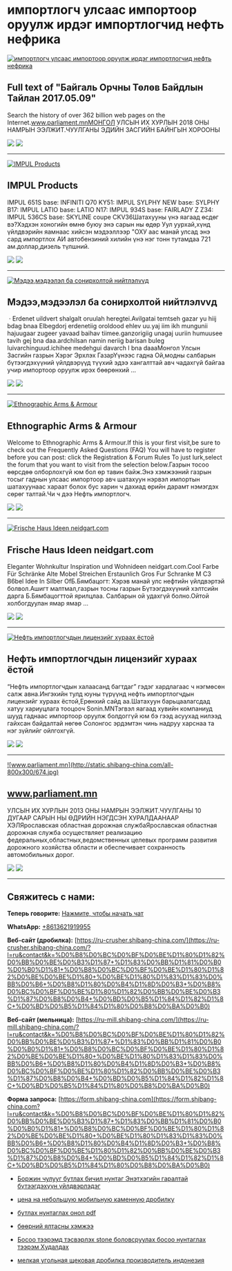 # импортлогч улсаас импортоор оруулж ирдэг импортлогчид нефть нефрика

<a href="https://swt.shibang-china.com/?l=ru&img&k=%D0%B8%D0%BC%D0%BF%D0%BE%D1%80%D1%82%D0%BB%D0%BE%D0%B3%D1%87+%D1%83%D0%BB%D1%81%D0%B0%D0%B0%D1%81+%D0%B8%D0%BC%D0%BF%D0%BE%D1%80%D1%82%D0%BE%D0%BE%D1%80+%D0%BE%D1%80%D1%83%D1%83%D0%BB%D0%B6+%D0%B8%D1%80%D0%B4%D1%8D%D0%B3+%D0%B8%D0%BC%D0%BF%D0%BE%D1%80%D1%82%D0%BB%D0%BE%D0%B3%D1%87%D0%B8%D0%B4+%D0%BD%D0%B5%D1%84%D1%82%D1%8C+%D0%BD%D0%B5%D1%84%D1%80%D0%B8%D0%BA%D0%B0" target="_blank">![импортлогч улсаас импортоор оруулж ирдэг импортлогчид нефть нефрика](http://static.shibang-china.com/all-800x300/850.jpg)</a>

## Full text of &quot;Байгаль Орчны Төлөв Байдлын Тайлан 2017.05.09&quot;
Search the history of over 362 billion web pages on the Internet.www.parliament.mnМОНГОЛ УЛСЫН ИХ ХУРЛЫН 2018 ОНЫ НАМРЫН ЭЭЛЖИТ.ЧУУЛГАНЫ ЭДИЙН ЗАСГИЙН БАЙНГЫН ХОРООНЫ


<a href="https://whatsapp.shibangsoft.com/WhatsApp.php" target="_blank" title="WhatsApp">![](http://static.shibang-china.com/icon/whatsapp.png)</a> <a href="https://swt.shibang-china.com/?l=ru&icon&k=%D0%B8%D0%BC%D0%BF%D0%BE%D1%80%D1%82%D0%BB%D0%BE%D0%B3%D1%87+%D1%83%D0%BB%D1%81%D0%B0%D0%B0%D1%81+%D0%B8%D0%BC%D0%BF%D0%BE%D1%80%D1%82%D0%BE%D0%BE%D1%80+%D0%BE%D1%80%D1%83%D1%83%D0%BB%D0%B6+%D0%B8%D1%80%D0%B4%D1%8D%D0%B3+%D0%B8%D0%BC%D0%BF%D0%BE%D1%80%D1%82%D0%BB%D0%BE%D0%B3%D1%87%D0%B8%D0%B4+%D0%BD%D0%B5%D1%84%D1%82%D1%8C+%D0%BD%D0%B5%D1%84%D1%80%D0%B8%D0%BA%D0%B0" target="_blank">![](http://static.shibang-china.com/icon/chat-ru.png)</a>

---

<a href="https://swt.shibang-china.com/?l=ru&img&k=%D0%B8%D0%BC%D0%BF%D0%BE%D1%80%D1%82%D0%BB%D0%BE%D0%B3%D1%87+%D1%83%D0%BB%D1%81%D0%B0%D0%B0%D1%81+%D0%B8%D0%BC%D0%BF%D0%BE%D1%80%D1%82%D0%BE%D0%BE%D1%80+%D0%BE%D1%80%D1%83%D1%83%D0%BB%D0%B6+%D0%B8%D1%80%D0%B4%D1%8D%D0%B3+%D0%B8%D0%BC%D0%BF%D0%BE%D1%80%D1%82%D0%BB%D0%BE%D0%B3%D1%87%D0%B8%D0%B4+%D0%BD%D0%B5%D1%84%D1%82%D1%8C+%D0%BD%D0%B5%D1%84%D1%80%D0%B8%D0%BA%D0%B0" target="_blank">![IMPUL Products](http://static.shibang-china.com/all-800x300/411.jpg)</a>

## IMPUL Products
IMPUL 651S base: INFINITI Q70 KY51: IMPUL SYLPHY NEW base: SYLPHY B17: IMPUL LATIO base: LATIO N17: IMPUL 934S base: FAIRLADY Z Z34: IMPUL 536CS base: SKYLINE coupe CKV36Шатахууны үнэ яагаад өсдөг вэ?Хэдхэн хоногийн өмнө буюу энэ сарын ны өдөр Уул уурхай,хүнд үйлдвэрийн яамнаас хийсэн мэдээллээр &quot;ОХУ аас манай улсад энэ сард импортлох АИ автобензиний хилийн үнэ нэг тонн тутамдаа 721 ам.доллар,дизель түлшний.


<a href="https://whatsapp.shibangsoft.com/WhatsApp.php" target="_blank" title="WhatsApp">![](http://static.shibang-china.com/icon/whatsapp.png)</a> <a href="https://swt.shibang-china.com/?l=ru&icon&k=%D0%B8%D0%BC%D0%BF%D0%BE%D1%80%D1%82%D0%BB%D0%BE%D0%B3%D1%87+%D1%83%D0%BB%D1%81%D0%B0%D0%B0%D1%81+%D0%B8%D0%BC%D0%BF%D0%BE%D1%80%D1%82%D0%BE%D0%BE%D1%80+%D0%BE%D1%80%D1%83%D1%83%D0%BB%D0%B6+%D0%B8%D1%80%D0%B4%D1%8D%D0%B3+%D0%B8%D0%BC%D0%BF%D0%BE%D1%80%D1%82%D0%BB%D0%BE%D0%B3%D1%87%D0%B8%D0%B4+%D0%BD%D0%B5%D1%84%D1%82%D1%8C+%D0%BD%D0%B5%D1%84%D1%80%D0%B8%D0%BA%D0%B0" target="_blank">![](http://static.shibang-china.com/icon/chat-ru.png)</a>

---

<a href="https://swt.shibang-china.com/?l=ru&img&k=%D0%B8%D0%BC%D0%BF%D0%BE%D1%80%D1%82%D0%BB%D0%BE%D0%B3%D1%87+%D1%83%D0%BB%D1%81%D0%B0%D0%B0%D1%81+%D0%B8%D0%BC%D0%BF%D0%BE%D1%80%D1%82%D0%BE%D0%BE%D1%80+%D0%BE%D1%80%D1%83%D1%83%D0%BB%D0%B6+%D0%B8%D1%80%D0%B4%D1%8D%D0%B3+%D0%B8%D0%BC%D0%BF%D0%BE%D1%80%D1%82%D0%BB%D0%BE%D0%B3%D1%87%D0%B8%D0%B4+%D0%BD%D0%B5%D1%84%D1%82%D1%8C+%D0%BD%D0%B5%D1%84%D1%80%D0%B8%D0%BA%D0%B0" target="_blank">![Мэдээ,мэдээлэл ба сонирхолтой нийтлэлvvд](http://static.shibang-china.com/all-800x300/1157.jpg)</a>

## Мэдээ,мэдээлэл ба сонирхолтой нийтлэлvvд
&nbsp;&#0183;&#32;Erdenet uildvert shalgalt oruulah heregtei.Avilgatai temtseh gazar yu hiij bdag bnaa Elbegdorj erdenetiig oroldood ehlev uu.yaj iim ikh mungunii hajuugaar zugeer yavaad baihav tiimee.ganzorigiig unagaj uuriin humuusee tavih gej bna daa.ardchilsan namin neriig barisan buleg luivarchinguud.ichihee medehgui davarch l bna daaaМонгол Улсын Засгийн газрын Хэрэг Эрхлэх ГазарҮүнээс гадна Ой,модны салбарын бүтээгдэхүүний үйлдвэрүүд түүхий эдээ хангалттай авч чадахгүй байгаа учир импортоор оруулж ирэх бөөрөнхий …


<a href="https://whatsapp.shibangsoft.com/WhatsApp.php" target="_blank" title="WhatsApp">![](http://static.shibang-china.com/icon/whatsapp.png)</a> <a href="https://swt.shibang-china.com/?l=ru&icon&k=%D0%B8%D0%BC%D0%BF%D0%BE%D1%80%D1%82%D0%BB%D0%BE%D0%B3%D1%87+%D1%83%D0%BB%D1%81%D0%B0%D0%B0%D1%81+%D0%B8%D0%BC%D0%BF%D0%BE%D1%80%D1%82%D0%BE%D0%BE%D1%80+%D0%BE%D1%80%D1%83%D1%83%D0%BB%D0%B6+%D0%B8%D1%80%D0%B4%D1%8D%D0%B3+%D0%B8%D0%BC%D0%BF%D0%BE%D1%80%D1%82%D0%BB%D0%BE%D0%B3%D1%87%D0%B8%D0%B4+%D0%BD%D0%B5%D1%84%D1%82%D1%8C+%D0%BD%D0%B5%D1%84%D1%80%D0%B8%D0%BA%D0%B0" target="_blank">![](http://static.shibang-china.com/icon/chat-ru.png)</a>

---

<a href="https://swt.shibang-china.com/?l=ru&img&k=%D0%B8%D0%BC%D0%BF%D0%BE%D1%80%D1%82%D0%BB%D0%BE%D0%B3%D1%87+%D1%83%D0%BB%D1%81%D0%B0%D0%B0%D1%81+%D0%B8%D0%BC%D0%BF%D0%BE%D1%80%D1%82%D0%BE%D0%BE%D1%80+%D0%BE%D1%80%D1%83%D1%83%D0%BB%D0%B6+%D0%B8%D1%80%D0%B4%D1%8D%D0%B3+%D0%B8%D0%BC%D0%BF%D0%BE%D1%80%D1%82%D0%BB%D0%BE%D0%B3%D1%87%D0%B8%D0%B4+%D0%BD%D0%B5%D1%84%D1%82%D1%8C+%D0%BD%D0%B5%D1%84%D1%80%D0%B8%D0%BA%D0%B0" target="_blank">![Ethnographic Arms &amp; Armour](http://static.shibang-china.com/all-800x300/1147.jpg)</a>

## Ethnographic Arms &amp; Armour
Welcome to Ethnographic Arms &amp; Armour.If this is your first visit,be sure to check out the Frequently Asked Questions (FAQ) You will have to register before you can post: click the Registration &amp; Forum Rules To just lurk,select the forum that you want to visit from the selection below.Газрын тосоо өөрсдөө олборлохгүй юм бол өр тавин байж.Энэ хэмжээний газрын тосыг гаднын улсаас импортоор авч шатахуун нэрвэл импортын шатахуунаас хараат болох бус харин ч дахиад өрийн дарамт нэмэгдэх сөрөг талтай.Чи ч дээ Нефть импортлогч.


<a href="https://whatsapp.shibangsoft.com/WhatsApp.php" target="_blank" title="WhatsApp">![](http://static.shibang-china.com/icon/whatsapp.png)</a> <a href="https://swt.shibang-china.com/?l=ru&icon&k=%D0%B8%D0%BC%D0%BF%D0%BE%D1%80%D1%82%D0%BB%D0%BE%D0%B3%D1%87+%D1%83%D0%BB%D1%81%D0%B0%D0%B0%D1%81+%D0%B8%D0%BC%D0%BF%D0%BE%D1%80%D1%82%D0%BE%D0%BE%D1%80+%D0%BE%D1%80%D1%83%D1%83%D0%BB%D0%B6+%D0%B8%D1%80%D0%B4%D1%8D%D0%B3+%D0%B8%D0%BC%D0%BF%D0%BE%D1%80%D1%82%D0%BB%D0%BE%D0%B3%D1%87%D0%B8%D0%B4+%D0%BD%D0%B5%D1%84%D1%82%D1%8C+%D0%BD%D0%B5%D1%84%D1%80%D0%B8%D0%BA%D0%B0" target="_blank">![](http://static.shibang-china.com/icon/chat-ru.png)</a>

---

<a href="https://swt.shibang-china.com/?l=ru&img&k=%D0%B8%D0%BC%D0%BF%D0%BE%D1%80%D1%82%D0%BB%D0%BE%D0%B3%D1%87+%D1%83%D0%BB%D1%81%D0%B0%D0%B0%D1%81+%D0%B8%D0%BC%D0%BF%D0%BE%D1%80%D1%82%D0%BE%D0%BE%D1%80+%D0%BE%D1%80%D1%83%D1%83%D0%BB%D0%B6+%D0%B8%D1%80%D0%B4%D1%8D%D0%B3+%D0%B8%D0%BC%D0%BF%D0%BE%D1%80%D1%82%D0%BB%D0%BE%D0%B3%D1%87%D0%B8%D0%B4+%D0%BD%D0%B5%D1%84%D1%82%D1%8C+%D0%BD%D0%B5%D1%84%D1%80%D0%B8%D0%BA%D0%B0" target="_blank">![Frische Haus Ideen neidgart.com](http://static.shibang-china.com/all-800x300/364.jpg)</a>

## Frische Haus Ideen neidgart.com
Eleganter Wohnkultur Inspiration und Wohnideen neidgart.com.Cool Farbe F&#252;r Schr&#228;nke Alte Mobel Streichen Erstaunlich Gros Fur Schranke M C3 B6bel Idee In Silber OfБ.Бямбацогт: Хэрэв манай улс нефтийн үйлдвэртэй болвол.Ашигт малтмал,газрын тосны газрын Бүтээгдэхүүний хэлтсийн дарга Б.Бямбацогттой ярилцлаа. Салбарын ой удахгүй болно.Ойтой холбогдуулан ямар ямар …


<a href="https://whatsapp.shibangsoft.com/WhatsApp.php" target="_blank" title="WhatsApp">![](http://static.shibang-china.com/icon/whatsapp.png)</a> <a href="https://swt.shibang-china.com/?l=ru&icon&k=%D0%B8%D0%BC%D0%BF%D0%BE%D1%80%D1%82%D0%BB%D0%BE%D0%B3%D1%87+%D1%83%D0%BB%D1%81%D0%B0%D0%B0%D1%81+%D0%B8%D0%BC%D0%BF%D0%BE%D1%80%D1%82%D0%BE%D0%BE%D1%80+%D0%BE%D1%80%D1%83%D1%83%D0%BB%D0%B6+%D0%B8%D1%80%D0%B4%D1%8D%D0%B3+%D0%B8%D0%BC%D0%BF%D0%BE%D1%80%D1%82%D0%BB%D0%BE%D0%B3%D1%87%D0%B8%D0%B4+%D0%BD%D0%B5%D1%84%D1%82%D1%8C+%D0%BD%D0%B5%D1%84%D1%80%D0%B8%D0%BA%D0%B0" target="_blank">![](http://static.shibang-china.com/icon/chat-ru.png)</a>

---

<a href="https://swt.shibang-china.com/?l=ru&img&k=%D0%B8%D0%BC%D0%BF%D0%BE%D1%80%D1%82%D0%BB%D0%BE%D0%B3%D1%87+%D1%83%D0%BB%D1%81%D0%B0%D0%B0%D1%81+%D0%B8%D0%BC%D0%BF%D0%BE%D1%80%D1%82%D0%BE%D0%BE%D1%80+%D0%BE%D1%80%D1%83%D1%83%D0%BB%D0%B6+%D0%B8%D1%80%D0%B4%D1%8D%D0%B3+%D0%B8%D0%BC%D0%BF%D0%BE%D1%80%D1%82%D0%BB%D0%BE%D0%B3%D1%87%D0%B8%D0%B4+%D0%BD%D0%B5%D1%84%D1%82%D1%8C+%D0%BD%D0%B5%D1%84%D1%80%D0%B8%D0%BA%D0%B0" target="_blank">![Нефть импортлогчдын лицензийг хураах ёстой](http://static.shibang-china.com/all-800x300/941.jpg)</a>

## Нефть импортлогчдын лицензийг хураах ёстой
“Нефть импортлогчдын халаасанд багтдаг” гэдэг хардлагаас ч нэгмөсөн салж авна.Ингэхийн тулд юуны түрүүнд нефть импортлогчдын лицензийг хураах ёстой,Ерөнхий сайд аа.Шатахуун барьцаалагсдад хатуу хариуцлага тооцооч Sonin.MNТэгвэл яагаад хувийн компаниуд шууд гаднаас импортоор оруулж болдоггүй юм бэ гээд асуухад нилээд гайхсан байдалтай нөгөө Солонгос эрдэмтэн чинь надруу харснаа та нэг зүйлийг ойлгохгүй.


<a href="https://whatsapp.shibangsoft.com/WhatsApp.php" target="_blank" title="WhatsApp">![](http://static.shibang-china.com/icon/whatsapp.png)</a> <a href="https://swt.shibang-china.com/?l=ru&icon&k=%D0%B8%D0%BC%D0%BF%D0%BE%D1%80%D1%82%D0%BB%D0%BE%D0%B3%D1%87+%D1%83%D0%BB%D1%81%D0%B0%D0%B0%D1%81+%D0%B8%D0%BC%D0%BF%D0%BE%D1%80%D1%82%D0%BE%D0%BE%D1%80+%D0%BE%D1%80%D1%83%D1%83%D0%BB%D0%B6+%D0%B8%D1%80%D0%B4%D1%8D%D0%B3+%D0%B8%D0%BC%D0%BF%D0%BE%D1%80%D1%82%D0%BB%D0%BE%D0%B3%D1%87%D0%B8%D0%B4+%D0%BD%D0%B5%D1%84%D1%82%D1%8C+%D0%BD%D0%B5%D1%84%D1%80%D0%B8%D0%BA%D0%B0" target="_blank">![](http://static.shibang-china.com/icon/chat-ru.png)</a>

---

<a href="https://swt.shibang-china.com/?l=ru&img&k=%D0%B8%D0%BC%D0%BF%D0%BE%D1%80%D1%82%D0%BB%D0%BE%D0%B3%D1%87+%D1%83%D0%BB%D1%81%D0%B0%D0%B0%D1%81+%D0%B8%D0%BC%D0%BF%D0%BE%D1%80%D1%82%D0%BE%D0%BE%D1%80+%D0%BE%D1%80%D1%83%D1%83%D0%BB%D0%B6+%D0%B8%D1%80%D0%B4%D1%8D%D0%B3+%D0%B8%D0%BC%D0%BF%D0%BE%D1%80%D1%82%D0%BB%D0%BE%D0%B3%D1%87%D0%B8%D0%B4+%D0%BD%D0%B5%D1%84%D1%82%D1%8C+%D0%BD%D0%B5%D1%84%D1%80%D0%B8%D0%BA%D0%B0" target="_blank">![www.parliament.mn](http://static.shibang-china.com/all-800x300/674.jpg)</a>

## www.parliament.mn
УЛСЫН ИХ ХУРЛЫН 2013 ОНЫ НАМРЫН ЭЭЛЖИТ.ЧУУЛГАНЫ 10 ДУГААР САРЫН НЫ ӨДРИЙН НЭГДСЭН ХУРАЛДААНААР ХЭЛЯрославская областная дорожная службаЯрославская областная дорожная служба осуществляет реализацию федеральных,областных,ведомственных целевых программ развития дорожного хозяйства области и обеспечивает сохранность автомобильных дорог.


<a href="https://whatsapp.shibangsoft.com/WhatsApp.php" target="_blank" title="WhatsApp">![](http://static.shibang-china.com/icon/whatsapp.png)</a> <a href="https://swt.shibang-china.com/?l=ru&icon&k=%D0%B8%D0%BC%D0%BF%D0%BE%D1%80%D1%82%D0%BB%D0%BE%D0%B3%D1%87+%D1%83%D0%BB%D1%81%D0%B0%D0%B0%D1%81+%D0%B8%D0%BC%D0%BF%D0%BE%D1%80%D1%82%D0%BE%D0%BE%D1%80+%D0%BE%D1%80%D1%83%D1%83%D0%BB%D0%B6+%D0%B8%D1%80%D0%B4%D1%8D%D0%B3+%D0%B8%D0%BC%D0%BF%D0%BE%D1%80%D1%82%D0%BB%D0%BE%D0%B3%D1%87%D0%B8%D0%B4+%D0%BD%D0%B5%D1%84%D1%82%D1%8C+%D0%BD%D0%B5%D1%84%D1%80%D0%B8%D0%BA%D0%B0" target="_blank">![](http://static.shibang-china.com/icon/chat-ru.png)</a>

---
## Свяжитесь с нами:

**Теперь говорите:** [Нажмите, чтобы начать чат](https://swt.shibang-china.com?l=ru&contact&k=%D0%B8%D0%BC%D0%BF%D0%BE%D1%80%D1%82%D0%BB%D0%BE%D0%B3%D1%87+%D1%83%D0%BB%D1%81%D0%B0%D0%B0%D1%81+%D0%B8%D0%BC%D0%BF%D0%BE%D1%80%D1%82%D0%BE%D0%BE%D1%80+%D0%BE%D1%80%D1%83%D1%83%D0%BB%D0%B6+%D0%B8%D1%80%D0%B4%D1%8D%D0%B3+%D0%B8%D0%BC%D0%BF%D0%BE%D1%80%D1%82%D0%BB%D0%BE%D0%B3%D1%87%D0%B8%D0%B4+%D0%BD%D0%B5%D1%84%D1%82%D1%8C+%D0%BD%D0%B5%D1%84%D1%80%D0%B8%D0%BA%D0%B0)

**WhatsApp:**  [+8613621919955](https://whatsapp.shibangsoft.com/WhatsApp.php)

**Веб-сайт (дробилка):** [https://ru-crusher.shibang-china.com/](https://ru-crusher.shibang-china.com/?l=ru&contact&k=%D0%B8%D0%BC%D0%BF%D0%BE%D1%80%D1%82%D0%BB%D0%BE%D0%B3%D1%87+%D1%83%D0%BB%D1%81%D0%B0%D0%B0%D1%81+%D0%B8%D0%BC%D0%BF%D0%BE%D1%80%D1%82%D0%BE%D0%BE%D1%80+%D0%BE%D1%80%D1%83%D1%83%D0%BB%D0%B6+%D0%B8%D1%80%D0%B4%D1%8D%D0%B3+%D0%B8%D0%BC%D0%BF%D0%BE%D1%80%D1%82%D0%BB%D0%BE%D0%B3%D1%87%D0%B8%D0%B4+%D0%BD%D0%B5%D1%84%D1%82%D1%8C+%D0%BD%D0%B5%D1%84%D1%80%D0%B8%D0%BA%D0%B0)

**Веб-сайт (мельница):** [https://ru-mill.shibang-china.com/](https://ru-mill.shibang-china.com/?l=ru&contact&k=%D0%B8%D0%BC%D0%BF%D0%BE%D1%80%D1%82%D0%BB%D0%BE%D0%B3%D1%87+%D1%83%D0%BB%D1%81%D0%B0%D0%B0%D1%81+%D0%B8%D0%BC%D0%BF%D0%BE%D1%80%D1%82%D0%BE%D0%BE%D1%80+%D0%BE%D1%80%D1%83%D1%83%D0%BB%D0%B6+%D0%B8%D1%80%D0%B4%D1%8D%D0%B3+%D0%B8%D0%BC%D0%BF%D0%BE%D1%80%D1%82%D0%BB%D0%BE%D0%B3%D1%87%D0%B8%D0%B4+%D0%BD%D0%B5%D1%84%D1%82%D1%8C+%D0%BD%D0%B5%D1%84%D1%80%D0%B8%D0%BA%D0%B0)

**Форма запроса:** [https://form.shibang-china.com](https://form.shibang-china.com?l=ru&contact&k=%D0%B8%D0%BC%D0%BF%D0%BE%D1%80%D1%82%D0%BB%D0%BE%D0%B3%D1%87+%D1%83%D0%BB%D1%81%D0%B0%D0%B0%D1%81+%D0%B8%D0%BC%D0%BF%D0%BE%D1%80%D1%82%D0%BE%D0%BE%D1%80+%D0%BE%D1%80%D1%83%D1%83%D0%BB%D0%B6+%D0%B8%D1%80%D0%B4%D1%8D%D0%B3+%D0%B8%D0%BC%D0%BF%D0%BE%D1%80%D1%82%D0%BB%D0%BE%D0%B3%D1%87%D0%B8%D0%B4+%D0%BD%D0%B5%D1%84%D1%82%D1%8C+%D0%BD%D0%B5%D1%84%D1%80%D0%B8%D0%BA%D0%B0)

* [Боржин чулууг бутлах бичил нунтаг Энэтхэгийн гаралтай бүтээгдэхүүн үйлдвэрлэдэг](../126/%D0%91%D0%BE%D1%80%D0%B6%D0%B8%D0%BD%20%D1%87%D1%83%D0%BB%D1%83%D1%83%D0%B3%20%D0%B1%D1%83%D1%82%D0%BB%D0%B0%D1%85%20%D0%B1%D0%B8%D1%87%D0%B8%D0%BB%20%D0%BD%D1%83%D0%BD%D1%82%D0%B0%D0%B3%20%D0%AD%D0%BD%D1%8D%D1%82%D1%85%D1%8D%D0%B3%D0%B8%D0%B9%D0%BD%20%D0%B3%D0%B0%D1%80%D0%B0%D0%BB%D1%82%D0%B0%D0%B9%20%D0%B1%D2%AF%D1%82%D1%8D%D1%8D%D0%B3%D0%B4%D1%8D%D1%85%D2%AF%D2%AF%D0%BD%20%D2%AF%D0%B9%D0%BB%D0%B4%D0%B2%D1%8D%D1%80%D0%BB%D1%8D%D0%B4%D1%8D%D0%B3.md)

* [цена на небольшую мобильную каменную дробилку](../130/%D1%86%D0%B5%D0%BD%D0%B0%20%D0%BD%D0%B0%20%D0%BD%D0%B5%D0%B1%D0%BE%D0%BB%D1%8C%D1%88%D1%83%D1%8E%20%D0%BC%D0%BE%D0%B1%D0%B8%D0%BB%D1%8C%D0%BD%D1%83%D1%8E%20%D0%BA%D0%B0%D0%BC%D0%B5%D0%BD%D0%BD%D1%83%D1%8E%20%D0%B4%D1%80%D0%BE%D0%B1%D0%B8%D0%BB%D0%BA%D1%83.md)

* [бутлах нунтаглах онол pdf](../129/%D0%B1%D1%83%D1%82%D0%BB%D0%B0%D1%85%20%D0%BD%D1%83%D0%BD%D1%82%D0%B0%D0%B3%D0%BB%D0%B0%D1%85%20%D0%BE%D0%BD%D0%BE%D0%BB%20pdf.md)

* [бөөрний ялтасны хэмжээ](../127/%D0%B1%D3%A9%D3%A9%D1%80%D0%BD%D0%B8%D0%B9%20%D1%8F%D0%BB%D1%82%D0%B0%D1%81%D0%BD%D1%8B%20%D1%85%D1%8D%D0%BC%D0%B6%D1%8D%D1%8D.md)

* [Босоо тээрэмд тэсвэрлэх stone боловсруулах босоо нунтаглах тээрэм Худалдах](../127/%D0%91%D0%BE%D1%81%D0%BE%D0%BE%20%D1%82%D1%8D%D1%8D%D1%80%D1%8D%D0%BC%D0%B4%20%D1%82%D1%8D%D1%81%D0%B2%D1%8D%D1%80%D0%BB%D1%8D%D1%85%20stone%20%D0%B1%D0%BE%D0%BB%D0%BE%D0%B2%D1%81%D1%80%D1%83%D1%83%D0%BB%D0%B0%D1%85%20%D0%B1%D0%BE%D1%81%D0%BE%D0%BE%20%D0%BD%D1%83%D0%BD%D1%82%D0%B0%D0%B3%D0%BB%D0%B0%D1%85%20%D1%82%D1%8D%D1%8D%D1%80%D1%8D%D0%BC%20%D0%A5%D1%83%D0%B4%D0%B0%D0%BB%D0%B4%D0%B0%D1%85.md)

* [мелкая угольная щековая дробилка производитель индонезия](../126/%D0%BC%D0%B5%D0%BB%D0%BA%D0%B0%D1%8F%20%D1%83%D0%B3%D0%BE%D0%BB%D1%8C%D0%BD%D0%B0%D1%8F%20%D1%89%D0%B5%D0%BA%D0%BE%D0%B2%D0%B0%D1%8F%20%D0%B4%D1%80%D0%BE%D0%B1%D0%B8%D0%BB%D0%BA%D0%B0%20%D0%BF%D1%80%D0%BE%D0%B8%D0%B7%D0%B2%D0%BE%D0%B4%D0%B8%D1%82%D0%B5%D0%BB%D1%8C%20%D0%B8%D0%BD%D0%B4%D0%BE%D0%BD%D0%B5%D0%B7%D0%B8%D1%8F.md)